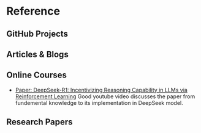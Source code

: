 # Reference

## GitHub Projects

## Articles & Blogs

## Online Courses
- [Paper: DeepSeek-R1: Incentivizing Reasoning Capability in LLMs via Reinforcement Learning](https://www.youtube.com/watch?v=XMnxKGVnEUc) Good youtube video discusses the paper from fundemental knowledge to its implementation in DeepSeek model.
## Research Papers